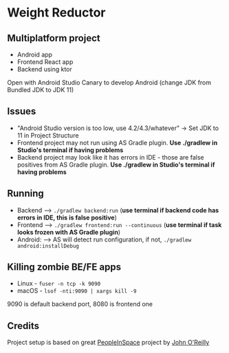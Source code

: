 # Weight Reductor
## Multiplatform project
- Android app
- Frontend React app
- Backend using ktor

Open with Android Studio Canary to develop Android (change JDK from Bundled JDK to JDK 11)

## Issues
- "Android Studio version is too low, use 4.2/4.3/whatever" -> Set JDK to 11 in Project Structure
- Frontend project may not run using AS Gradle plugin. **Use ./gradlew in Studio's terminal if having problems**
- Backend project may look like it has errors in IDE - those are false positives from AS Gradle plugin. **Use ./gradlew in Studio's terminal if having problems**

## Running
- Backend  -->   `./gradlew backend:run` (**use terminal if backend code has errors in IDE, this is false positive**)
- Frontend -->   `./gradlew frontend:run --continuous` (**use terminal if task looks frozen with AS Gradle plugin**)
- Android: -->   AS will detect run configuration, if not, `./gradlew android:installDebug`

## Killing zombie BE/FE apps
- Linux - `fuser -n tcp -k 9090`
- macOS - `lsof -nti:9090 | xargs kill -9`

9090 is default backend port, 8080 is frontend one

## Credits
Project setup is based on great [PeopleInSpace](https://github.com/joreilly/PeopleInSpace) project by [John O'Reilly](https://github.com/joreilly)